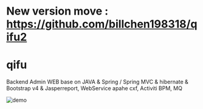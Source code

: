 # New version move : https://github.com/billchen198318/qifu2


# qifu
Backend Admin WEB base on JAVA & Spring / Spring MVC & hibernate & Bootstrap v4 & Jasperreport, WebService apahe cxf, Activiti BPM, MQ

<img alt="demo" src="https://raw.githubusercontent.com/billchen198318/qifu/master/doc/pic/001.png">
